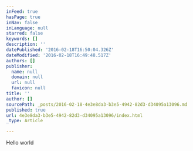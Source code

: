 ```yaml
---
inFeed: true
hasPage: true
inNav: false
inLanguage: null
starred: false
keywords: []
description: ''
datePublished: '2016-02-18T16:50:04.326Z'
dateModified: '2016-02-18T16:49:48.517Z'
authors: []
publisher:
  name: null
  domain: null
  url: null
  favicon: null
title: ''
author: []
sourcePath: _posts/2016-02-18-4e3e8da3-b3e5-4942-82d3-d34095a13096.md
published: true
url: 4e3e8da3-b3e5-4942-82d3-d34095a13096/index.html
_type: Article

---
```

Hello world